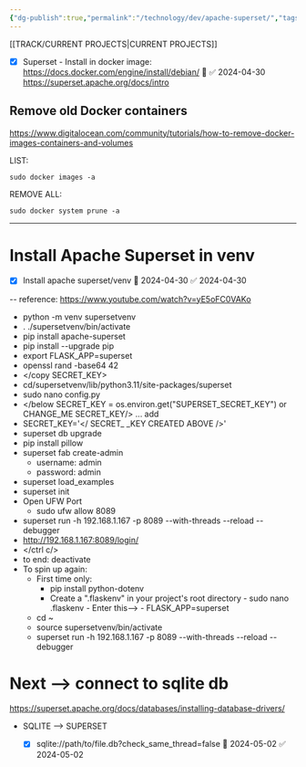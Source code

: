 ```yaml
---
{"dg-publish":true,"permalink":"/technology/dev/apache-superset/","tags":["Data","Projects"],"created":"2024-04-27 3:27:06 pm","updated":"2024-04-27 3:27:53 pm"}
---
```


[[TRACK/CURRENT PROJECTS\|CURRENT PROJECTS]]

- [x] Superset - Install in docker image: https://docs.docker.com/engine/install/debian/ 🛫  ✅ 2024-04-30
https://superset.apache.org/docs/intro

## Remove old Docker containers
https://www.digitalocean.com/community/tutorials/how-to-remove-docker-images-containers-and-volumes

LIST:
```
sudo docker images -a
```

REMOVE ALL:
```
sudo docker system prune -a
```

---
# Install Apache Superset in venv 
- [x] Install apache superset/venv 🛫 2024-04-30 ✅ 2024-04-30

-- reference: https://www.youtube.com/watch?v=yE5oFC0VAKo

- python -m venv supersetvenv
- . ./supersetvenv/bin/activate
- pip install apache-superset
- pip install --upgrade pip
- export FLASK_APP=superset
- openssl rand -base64 42
- </copy SECRET_KEY>
- cd/supersetvenv/lib/python3.11/site-packages/superset
- sudo nano config.py
- </below SECRET_KEY = os.environ.get("SUPERSET_SECRET_KEY") or CHANGE_ME SECRET_KEY/> ... add
- SECRET_KEY='</ SECRET_ _KEY CREATED ABOVE />'
- superset db upgrade
- pip install pillow
- superset fab create-admin
	- username: admin
	- password: admin
- superset load_examples
- superset init
- Open UFW Port
	- sudo ufw allow 8089
- superset run -h 192.168.1.167 -p 8089 --with-threads --reload --debugger
- http://192.168.1.167:8089/login/
- </ctrl c/>
- to end: deactivate
- To spin up again: 
	- First time only:
		- pip install python-dotenv
		- Create a ".flaskenv" in your project's root directory
				- sudo nano .flaskenv
				- Enter this-->
					- FLASK_APP=superset  
	- cd ~ 
	- source supersetvenv/bin/activate 
	- superset run -h 192.168.1.167 -p 8089 --with-threads --reload --debugger

# Next --> connect to sqlite db 

https://superset.apache.org/docs/databases/installing-database-drivers/

- SQLITE --> SUPERSET 
	- [x] sqlite://path/to/file.db?check_same_thread=false 🛫 2024-05-02 ✅ 2024-05-02

